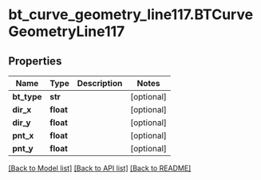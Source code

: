 # bt_curve_geometry_line117.BTCurveGeometryLine117

## Properties
Name | Type | Description | Notes
------------ | ------------- | ------------- | -------------
**bt_type** | **str** |  | [optional] 
**dir_x** | **float** |  | [optional] 
**dir_y** | **float** |  | [optional] 
**pnt_x** | **float** |  | [optional] 
**pnt_y** | **float** |  | [optional] 

[[Back to Model list]](../README.md#documentation-for-models) [[Back to API list]](../README.md#documentation-for-api-endpoints) [[Back to README]](../README.md)


